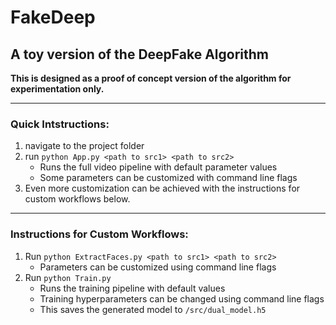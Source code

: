 # FakeDeep
## A toy version of the DeepFake Algorithm
**This is designed as a proof of concept version of the algorithm for experimentation only.**
***

### Quick Intstructions:
1. navigate to the project folder
2. run ```python App.py <path to src1> <path to src2>```
	* Runs the full video pipeline with default parameter values
	* Some parameters can be customized with command line flags
3. Even more customization can be achieved with the instructions for custom workflows below.

***
### Instructions for Custom Workflows:
1. Run ```python ExtractFaces.py <path to src1> <path to src2>```
	* Parameters can be customized using command line flags
2. Run ```python Train.py```
	* Runs the training pipeline with default values
	* Training hyperparameters can be changed using command line flags
	* This saves the generated model to ```/src/dual_model.h5```
